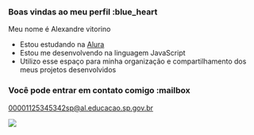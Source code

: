 ### Boas vindas ao meu perfil :blue_heart

Meu nome é Alexandre vitorino

- Estou estudando na [Alura](https://www.alura.com.br)
- Estou me desenvolvendo na linguagem JavaScript
- Utilizo esse espaço para minha organização e compartilhamento dos meus projetos desenvolvidos

### Você pode entrar em contato comigo :mailbox

00001125345342sp@al.educacao.sp.gov.br

![](https://media1.tenor.com/m/t273D3EqiIYAAAAC/one-piece-luffy.gif)

